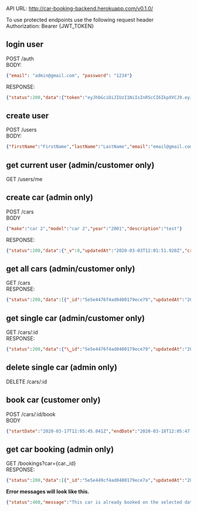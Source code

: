 API URL: http://car-booking-backend.herokuapp.com/v0.1.0/

To use protected endpoints use the following request header  
Authorization: Bearer {JWT_TOKEN}  

## login user

POST /auth  
BODY:  
``` JSON
{"email": "admin@gmail.com", "password": "1234"}  
```
RESPONSE:  
``` JSON
{"status":200,"data":{"token":"eyJhbGciOiJIUzI1NiIsInR5cCI6IkpXVCJ9.eyJ1c2VySWQiOiI1ZTVlNDQ1YWU3MTc5YTE3ZTIxMmIyNDIiLCJpYXQiOjE1ODMyMzYzNTMsImV4cCI6MTU4NTgyODM1M30.vrc1C1FLwtJM4cHRzEMYvZuznLqrYncma9t85OlPr9I","role":"admin/customer"}}. 
```

## create user

POST /users  
BODY:  
``` JSON
{"firstName":"FirstName","lastName":"LastName","email":"email@gmail.com","password":"1234"}  
```

## get current user (admin/customer only) 
GET /users/me  

## create car (admin only)

POST /cars  
BODY  
``` JSON
{"make":"car 2","model":"car 2","year":"2001","description":"test"}
```
   
RESPONSE:  
``` JSON
{"status":200,"data":{"_v":0,"updatedAt":"2020-03-03T12:01:51.920Z","createdAt":"2020-03-03T12:01:51.920Z","make":"car 2","model":"car 2","year":2001,"description":"test","_id":"5e5e472ff4ad0400179ece7c"}}
```

## get all cars (admin/customer only)

GET /cars  
RESPONSE:  
``` JSON
{"status":200,"data":[{"_id":"5e5e4476f4ad0400179ece79","updatedAt":"2020-03-03T11:50:14.656Z","createdAt":"2020-03-03T11:50:14.656Z","make":"asdasd","model":"adads","year":2001,"description":"asdasd","__v":0},{"_id":"5e5e472ff4ad0400179ece7c","updatedAt":"2020-03-03T12:01:51.920Z","createdAt":"2020-03-03T12:01:51.920Z","make":"car 2","model":"car 2","year":2001,"description":"test","__v":0}]}. 
```

## get single car (admin/customer only)

GET /cars/:id  
RESPONSE:  
``` JSON
{"status":200,"data":{"\_id":"5e5e4476f4ad0400179ece79","updatedAt":"2020-03-03T11:50:14.656Z","createdAt":"2020-03-03T11:50:14.656Z","make":"asdasd","model":"adads","year":2001,"description":"asdasd","\_\_v":0}} 
``` 

## delete single car (admin only)

DELETE /cars/:id

## book car (customer only)
POST /cars/:id/book  
BODY  
``` JSON
{"startDate":"2020-03-17T12:05:45.041Z","endDate":"2020-03-18T12:05:47.574Z"}
```  

## get car booking (admin only)
GET /bookings?car={car.\_id}  
RESPONSE:  
``` JSON
{"status":200,"data":[{"_id":"5e5e449cf4ad0400179ece7a","updatedAt":"2020-03-03T11:50:52.930Z","createdAt":"2020-03-03T11:50:52.930Z","user":{"_id":"5e5e439ff4ad0400179ece78","updatedAt":"2020-03-03T11:46:39.216Z","createdAt":"2020-03-03T11:46:39.216Z","firstName":"Andrei","lastName":"Dan","email":"andreidani96@gmail.com","password":"$2b$10$UA/WVpagZ9bWfZ5FJHCTGeqSuusQn0IT4cqLzYqqm2rcdS1g4kv/6","role":"customer","__v":0},"car":"5e5e4476f4ad0400179ece79","startDate":"2020-03-04T11:50:50.168Z","endDate":"2020-03-13T11:50:51.864Z","__v":0}]} 
``` 

**Error messages will look like this.**  
``` JSON
{"status":400,"message":"This car is already booked on the selected dates."}
```
